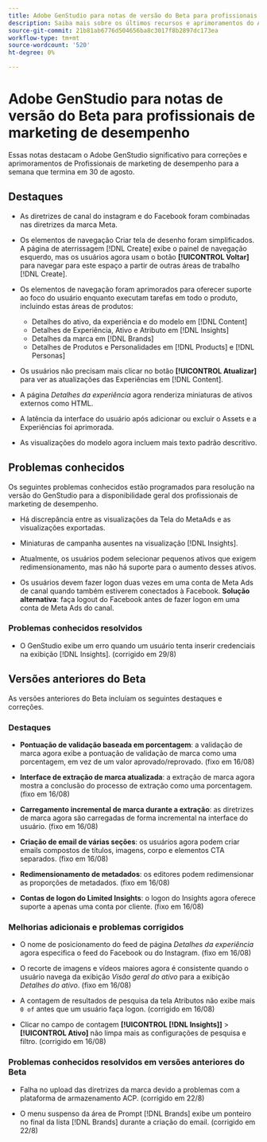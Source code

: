 ```yaml
---
title: Adobe GenStudio para notas de versão do Beta para profissionais de marketing de desempenho
description: Saiba mais sobre os últimos recursos e aprimoramentos do Adobe GenStudio para profissionais de marketing de desempenho.
source-git-commit: 21b81ab6776d504656ba8c3017f8b2897dc173ea
workflow-type: tm+mt
source-wordcount: '520'
ht-degree: 0%

---
```



# Adobe GenStudio para notas de versão do Beta para profissionais de marketing de desempenho

Essas notas destacam o Adobe GenStudio significativo para correções e aprimoramentos de Profissionais de marketing de desempenho para a semana que termina em 30 de agosto.

## Destaques

* As diretrizes de canal do instagram e do Facebook foram combinadas nas diretrizes da marca Meta.

* Os elementos de navegação Criar tela de desenho foram simplificados. A página de aterrissagem [!DNL Create] exibe o painel de navegação esquerdo, mas os usuários agora usam o botão **[!UICONTROL Voltar]** para navegar para este espaço a partir de outras áreas de trabalho [!DNL Create].  <!-- GS-1189 -->

* Os elementos de navegação foram aprimorados para oferecer suporte ao foco do usuário enquanto executam tarefas em todo o produto, incluindo estas áreas de produtos:

   * Detalhes do ativo, da experiência e do modelo em [!DNL Content]
   * Detalhes de Experiência, Ativo e Atributo em [!DNL Insights]
   * Detalhes da marca em [!DNL Brands]
   * Detalhes de Produtos e Personalidades em [!DNL Products] e [!DNL Personas] <!-- GS-1189 -->

* Os usuários não precisam mais clicar no botão **[!UICONTROL Atualizar]** para ver as atualizações das Experiências em [!DNL Content]. <!-- GS-4218 -->

* A página _Detalhes da experiência_ agora renderiza miniaturas de ativos externos como HTML. <!-- GS-3092 -->

* A latência da interface do usuário após adicionar ou excluir o Assets e a Experiências foi aprimorada. <!-- GS-3389 -->

* As visualizações do modelo agora incluem mais texto padrão descritivo. <!-- GS-4028 -->

## Problemas conhecidos

Os seguintes problemas conhecidos estão programados para resolução na versão do GenStudio para a disponibilidade geral dos profissionais de marketing de desempenho.

* Há discrepância entre as visualizações da Tela do MetaAds e as visualizações exportadas. <!-- GS-4492 4401 -->

* Miniaturas de campanha ausentes na visualização [!DNL Insights]. <!-- GS-4648 -->

* Atualmente, os usuários podem selecionar pequenos ativos que exigem redimensionamento, mas não há suporte para o aumento desses ativos. <!-- GS-3131 -->

* Os usuários devem fazer logon duas vezes em uma conta de Meta Ads de canal quando também estiverem conectados à Facebook. **Solução alternativa**: faça logout do Facebook antes de fazer logon em uma conta de Meta Ads do canal.

### Problemas conhecidos resolvidos

* O GenStudio exibe um erro quando um usuário tenta inserir credenciais na exibição [!DNL Insights]. (corrigido em 29/8) <!-- GS-4689 -->

## Versões anteriores do Beta

As versões anteriores do Beta incluíam os seguintes destaques e correções.

### Destaques

* **Pontuação de validação baseada em porcentagem**: a validação de marca agora exibe a pontuação de validação de marca como uma porcentagem, em vez de um valor aprovado/reprovado. (fixo em 16/08)

* **Interface de extração de marca atualizada**: a extração de marca agora mostra a conclusão do processo de extração como uma porcentagem. (fixo em 16/08)

* **Carregamento incremental de marca durante a extração**: as diretrizes de marca agora são carregadas de forma incremental na interface do usuário. (fixo em 16/08)

* **Criação de email de várias seções**: os usuários agora podem criar emails compostos de títulos, imagens, corpo e elementos CTA separados. (fixo em 16/08)

* **Redimensionamento de metadados**: os editores podem redimensionar as proporções de metadados. (fixo em 16/08)

* **Contas de logon do Limited Insights**: o logon do Insights agora oferece suporte a apenas uma conta por cliente. (fixo em 16/08)

### Melhorias adicionais e problemas corrigidos

* O nome de posicionamento do feed de página _Detalhes da experiência_ agora especifica o feed do Facebook ou do Instagram. (fixo em 16/08)

* O recorte de imagens e vídeos maiores agora é consistente quando o usuário navega da exibição _Visão geral do ativo_ para a exibição _Detalhes do ativo_. (fixo em 16/08)

* A contagem de resultados de pesquisa da tela Atributos não exibe mais `0 of` antes que um usuário faça logon. (corrigido em 16/08) <!-- GS-3665 -->

* Clicar no campo de contagem **[!UICONTROL [!DNL Insights]]** > **[!UICONTROL Ativo]** não limpa mais as configurações de pesquisa e filtro. (corrigido em 16/08) <!-- GS-3476 -->

### Problemas conhecidos resolvidos em versões anteriores do Beta

* Falha no upload das diretrizes da marca devido a problemas com a plataforma de armazenamento ACP. (corrigido em 22/8) <!-- GS-4369 -->

* O menu suspenso da área de Prompt [!DNL Brands] exibe um ponteiro no final da lista [!DNL Brands] durante a criação do email. (corrigido em 22/8) <!-- GS-4077 -->

